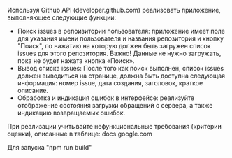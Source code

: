 Используя Github API (developer.github.com) реализовать приложение, выполняющее следующие функции:

* Поиск issues в репоизитории пользователя: приложение имеет поле для указания имени пользователя и названия репозитория и кнопку "Поиск", по нажатию на которую должен быть загружен список issues для этого репозитория. Важно! Данные не нужно загружать, пока не будет нажата кнопка «Поиск». 
* Вывод списка issues: После того как поиск выполнен, список issues должен выводиться на странице, должна быть доступна следующая информация: номер issue, дата создания, заголовок, краткое описание.
* Обработка и индикация ошибок в интерфейсе: реализуйте отображение состояния загрузки обращений с сервера, а также индикацию возвращаемых ошибок.


При реализации учитывайте нефункциональные требования (критерии оценки), описанные в таблице: docs.google.com

Для запуска "npm run build"